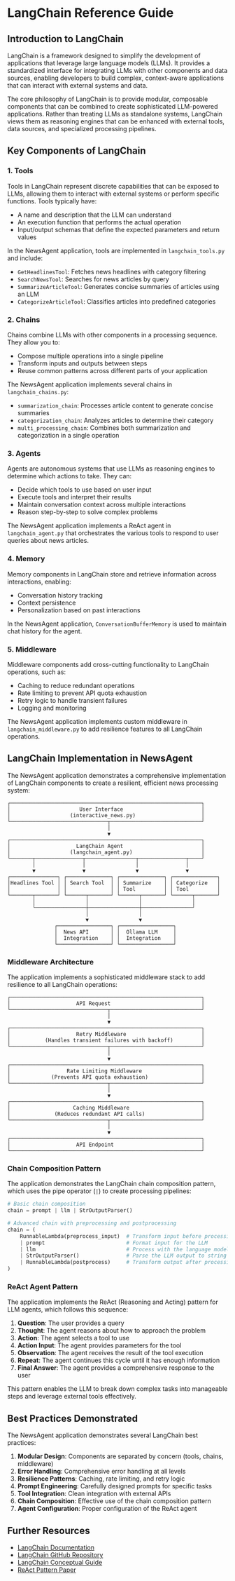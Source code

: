 # LangChain Reference Guide



## Introduction to LangChain

LangChain is a framework designed to simplify the development of applications that leverage large language models (LLMs). It provides a standardized interface for integrating LLMs with other components and data sources, enabling developers to build complex, context-aware applications that can interact with external systems and data.

The core philosophy of LangChain is to provide modular, composable components that can be combined to create sophisticated LLM-powered applications. Rather than treating LLMs as standalone systems, LangChain views them as reasoning engines that can be enhanced with external tools, data sources, and specialized processing pipelines.



## Key Components of LangChain

### 1. Tools

Tools in LangChain represent discrete capabilities that can be exposed to LLMs, allowing them to interact with external systems or perform specific functions. Tools typically have:

- A name and description that the LLM can understand
- An execution function that performs the actual operation
- Input/output schemas that define the expected parameters and return values

In the NewsAgent application, tools are implemented in `langchain_tools.py` and include:

- `GetHeadlinesTool`: Fetches news headlines with category filtering
- `SearchNewsTool`: Searches for news articles by query
- `SummarizeArticleTool`: Generates concise summaries of articles using an LLM
- `CategorizeArticleTool`: Classifies articles into predefined categories

### 2. Chains

Chains combine LLMs with other components in a processing sequence. They allow you to:

- Compose multiple operations into a single pipeline
- Transform inputs and outputs between steps
- Reuse common patterns across different parts of your application

The NewsAgent application implements several chains in `langchain_chains.py`:

- `summarization_chain`: Processes article content to generate concise summaries
- `categorization_chain`: Analyzes articles to determine their category
- `multi_processing_chain`: Combines both summarization and categorization in a single operation

### 3. Agents

Agents are autonomous systems that use LLMs as reasoning engines to determine which actions to take. They can:

- Decide which tools to use based on user input
- Execute tools and interpret their results
- Maintain conversation context across multiple interactions
- Reason step-by-step to solve complex problems

The NewsAgent application implements a ReAct agent in `langchain_agent.py` that orchestrates the various tools to respond to user queries about news articles.

### 4. Memory

Memory components in LangChain store and retrieve information across interactions, enabling:

- Conversation history tracking
- Context persistence
- Personalization based on past interactions

In the NewsAgent application, `ConversationBufferMemory` is used to maintain chat history for the agent.

### 5. Middleware

Middleware components add cross-cutting functionality to LangChain operations, such as:

- Caching to reduce redundant operations
- Rate limiting to prevent API quota exhaustion
- Retry logic to handle transient failures
- Logging and monitoring

The NewsAgent application implements custom middleware in `langchain_middleware.py` to add resilience features to all LangChain operations.



## LangChain Implementation in NewsAgent

The NewsAgent application demonstrates a comprehensive implementation of LangChain components to create a resilient, efficient news processing system:

```
┌─────────────────────────────────────────────────────────────┐
│                      User Interface                         │
│                   (interactive_news.py)                     │
└───────────────────────────────┬─────────────────────────────┘
                                │
                                ▼
┌─────────────────────────────────────────────────────────────┐
│                     LangChain Agent                         │
│                   (langchain_agent.py)                      │
└───────┬───────────────┬────────────────┬───────────────┬────┘
        │               │                │               │
        ▼               ▼                ▼               ▼
┌───────────────┐ ┌──────────────┐ ┌──────────────┐ ┌──────────────┐
│Headlines Tool │ │ Search Tool  │ │ Summarize    │ │ Categorize   │
│               │ │              │ │ Tool         │ │ Tool         │
└───────┬───────┘ └──────┬───────┘ └──────┬───────┘ └──────┬───────┘
        │                │                │                │
        └────────────────┼────────────────┼────────────────┘
                         │                │
                         ▼                ▼
               ┌─────────────────┐ ┌─────────────────┐
               │  News API       │ │  Ollama LLM     │
               │  Integration    │ │  Integration    │
               └─────────────────┘ └─────────────────┘
```



### Middleware Architecture

The application implements a sophisticated middleware stack to add resilience to all LangChain operations:

```
┌─────────────────────────────────────────────────────────────┐
│                     API Request                             │
└───────────────────────────────┬─────────────────────────────┘
                                │
                                ▼
┌─────────────────────────────────────────────────────────────┐
│                     Retry Middleware                        │
│           (Handles transient failures with backoff)         │
└───────────────────────────────┬─────────────────────────────┘
                                │
                                ▼
┌─────────────────────────────────────────────────────────────┐
│                  Rate Limiting Middleware                   │
│             (Prevents API quota exhaustion)                 │
└───────────────────────────────┬─────────────────────────────┘
                                │
                                ▼
┌─────────────────────────────────────────────────────────────┐
│                    Caching Middleware                       │
│              (Reduces redundant API calls)                  │
└───────────────────────────────┬─────────────────────────────┘
                                │
                                ▼
┌─────────────────────────────────────────────────────────────┐
│                     API Endpoint                            │
└─────────────────────────────────────────────────────────────┘
```



### Chain Composition Pattern

The application demonstrates the LangChain chain composition pattern, which uses the pipe operator (`|`) to create processing pipelines:

```python
# Basic chain composition
chain = prompt | llm | StrOutputParser()

# Advanced chain with preprocessing and postprocessing
chain = (
    RunnableLambda(preprocess_input)  # Transform input before processing
    | prompt                          # Format input for the LLM
    | llm                             # Process with the language model
    | StrOutputParser()               # Parse the LLM output to string
    | RunnableLambda(postprocess)     # Transform output after processing
)
```



### ReAct Agent Pattern

The application implements the ReAct (Reasoning and Acting) pattern for LLM agents, which follows this sequence:

1. **Question**: The user provides a query
2. **Thought**: The agent reasons about how to approach the problem
3. **Action**: The agent selects a tool to use
4. **Action Input**: The agent provides parameters for the tool
5. **Observation**: The agent receives the result of the tool execution
6. **Repeat**: The agent continues this cycle until it has enough information
7. **Final Answer**: The agent provides a comprehensive response to the user

This pattern enables the LLM to break down complex tasks into manageable steps and leverage external tools effectively.



## Best Practices Demonstrated

The NewsAgent application demonstrates several LangChain best practices:

1. **Modular Design**: Components are separated by concern (tools, chains, middleware)
2. **Error Handling**: Comprehensive error handling at all levels
3. **Resilience Patterns**: Caching, rate limiting, and retry logic
4. **Prompt Engineering**: Carefully designed prompts for specific tasks
5. **Tool Integration**: Clean integration with external APIs
6. **Chain Composition**: Effective use of the chain composition pattern
7. **Agent Configuration**: Proper configuration of the ReAct agent



## Further Resources

- [LangChain Documentation](https://python.langchain.com/docs/get_started/introduction)
- [LangChain GitHub Repository](https://github.com/langchain-ai/langchain)
- [LangChain Conceptual Guide](https://docs.langchain.com/docs/components/models/chat-models)
- [ReAct Pattern Paper](https://arxiv.org/abs/2210.03629)
